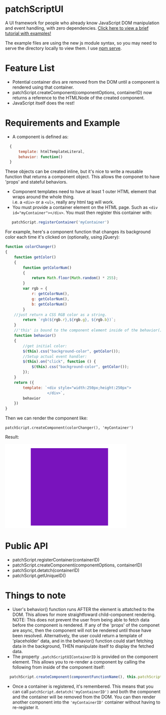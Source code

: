 # patchScriptUI
A UI framework for people who already know JavaScript DOM manipulation and event handling, with zero dependencies.
[Click here to view a brief tutorial with examples!](https://medium.com/@patrickwees/flexible-javascript-components-w-o-the-overhead-b0c5c0dcb42e?source=friends_link&sk=99c4370a3ae8aa2c7f990401185240a3)

The example files are using the new js module syntax, so you may need to serve the directory locally to view them.  I use [npm serve](https://www.npmjs.com/package/serve).

# Feature List

  * Potential container divs are removed from the DOM until a component is rendered using that container.
  * patchScript.createComponent(componentOptions, containerID) now returns a reference to the HTMLNode of the created component.
  * JavaScript itself does the rest!

# Requirements and Example

  * A component is defined as:
  ```javascript
	{
		template: htmlTemplateLiteral,
		behavior: function()
	}
  ```

These objects can be created inline, but it's nice to write a reusable function that returns a component object.
This allows the componet to have 'props' and stateful behaviors.


  * Component templates need to have at least 1 outer HTML element that wraps around the whole thing.  
	i.e. a `<div>` or a `<ul>`, really any html tag will work.
  * You must provide a container element on the HTML page. Such as ```<div id="myContainer"></div>```. You must then register this container with:
  ```javascript
     patchScript.registerContainer('myContainer')
  ```
For example, here's a component function that changes its background color each time it's clicked on (optionally, using jQuery):
```javascript
function colorChanger()
{
    function getColor()
    {
        function getColorNum()
        {
            return Math.floor(Math.random() * 255);
        }
        var rgb = {
            r: getColorNum(),
            g: getColorNum(),
            b: getColorNum()
        }
	//just return a CSS RGB color as a string.
        return `rgb(${rgb.r},${rgb.g}, ${rgb.b})`;
    }
    //'this' is bound to the component element inside of the behavior() function.
    function behavior()
    {
        //get initial color:
        $(this).css("background-color", getColor());
        //Setup actual event handler:
        $(this).on("click", function () {
            $(this).css("background-color", getColor());
        });
    }
    return ({
        template: `<div style="width:250px;height:250px">
                   </div>`,
        behavior
    })
}
```

Then we can render the component like:
```
patchScript.createComponent(colorChanger(), 'myContainer')
```
Result:

![](media/colorChanger.gif)

# Public API

  * patchScript.registerContainer(containerID)
  * patchScript.createComponent(componentOptions, containerID)
  * patchScript.detatch(containerID)
  * patchScript.getUniqueID()
  

# Things to note

  * User's behavior() function runs AFTER the element is attatched to the DOM.  This allows for more straightfoward child-component rendering.
	NOTE: This does not prevent the user from being able to fetch data before the component is rendered.  If any of the 'props' of the componet are
		async, then the component will not be rendered until those have been resolved.
		Alternatively, the user could return a template of 'placeholder' data, and in the behavior() function could start fetching data in the background,
			THEN manipulate itself to display the fetched data.
  * The property ```.patchScriptUIContainerID``` is provided on the component element.  This allows you to re-render a component by calling the following from inside of the component itself:
  ```javascript
  	patchScript.createComponent(componentFunctionName(), this.patchScriptUIContainerID)
  ```
  * Once a container is registered, it's remembered.  This means that you can call ```patchScript.detatch('myContainerID')``` and both the component and the container will be removed from the DOM.  You can then render another component into the ```'myContainerID'``` container without having to re-register it.
